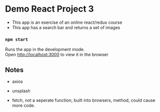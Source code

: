 # Demo React Project 3
- This app is an exercise of an online react/redux course
- This app has a search bar and returns a set of images

### `npm start`

Runs the app in the development mode.<br>
Open [http://localhost:3000](http://localhost:3000) to view it in the browser

## Notes
- axios
- unsplash
 

- fetch, not a seperate function, built into browsers, method, could cause more code.